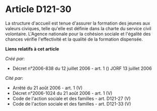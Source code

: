 # Article D121-30

La structure d'accueil est tenue d'assurer la formation des jeunes aux valeurs civiques, telle qu'elle est définie dans la
charte du service civil volontaire. L'Agence nationale pour la cohésion sociale et l'égalité des chances vérifie
l'effectivité et la qualité de la formation dispensée.

**Liens relatifs à cet article**

_Créé par_:

  - Décret n°2006-838 du 12 juillet 2006 - art. 1 () JORF 13 juillet 2006

_Cité par_:

  - Arrêté du 21 août 2006 - art. 1 (V)
  - Décret n°2006-1024 du 21 août 2006 - art. 1 (V)
  - Code de l'action sociale et des familles - art. D121-27 (V)
  - Code de l'action sociale et des familles - art. D121-33 (V)
